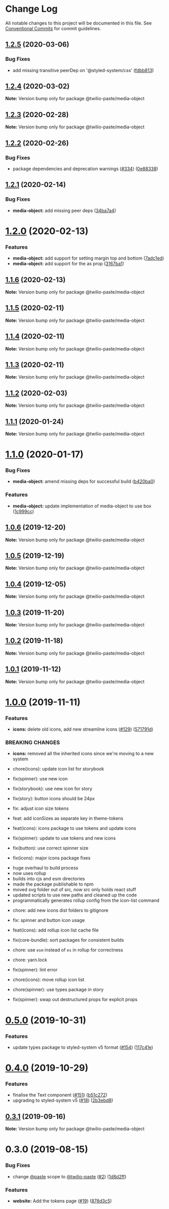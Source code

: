 # Change Log

All notable changes to this project will be documented in this file.
See [Conventional Commits](https://conventionalcommits.org) for commit guidelines.

## [1.2.5](https://github.com/twilio-labs/paste/compare/@twilio-paste/media-object@1.2.4...@twilio-paste/media-object@1.2.5) (2020-03-06)


### Bug Fixes

* add missing transitive peerDep on '@styled-system/css' ([fdbb813](https://github.com/twilio-labs/paste/commit/fdbb81370cda71037348742a680299ce481eabfd))





## [1.2.4](https://github.com/twilio-labs/paste/compare/@twilio-paste/media-object@1.2.3...@twilio-paste/media-object@1.2.4) (2020-03-02)

**Note:** Version bump only for package @twilio-paste/media-object





## [1.2.3](https://github.com/twilio-labs/paste/compare/@twilio-paste/media-object@1.2.2...@twilio-paste/media-object@1.2.3) (2020-02-28)

**Note:** Version bump only for package @twilio-paste/media-object





## [1.2.2](https://github.com/twilio-labs/paste/compare/@twilio-paste/media-object@1.2.1...@twilio-paste/media-object@1.2.2) (2020-02-26)


### Bug Fixes

* package dependencies and deprecation warnings ([#334](https://github.com/twilio-labs/paste/issues/334)) ([0e88338](https://github.com/twilio-labs/paste/commit/0e88338511e6835a79eb0a9cea8d5b3a1cdf0a88))





## [1.2.1](https://github.com/twilio-labs/paste/compare/@twilio-paste/media-object@1.2.0...@twilio-paste/media-object@1.2.1) (2020-02-14)


### Bug Fixes

* **media-object:** add missing peer deps ([34ba7a4](https://github.com/twilio-labs/paste/commit/34ba7a4b7a082d64c15fbcd0b7245c0c8c7b1b36))





# [1.2.0](https://github.com/twilio-labs/paste/compare/@twilio-paste/media-object@1.1.6...@twilio-paste/media-object@1.2.0) (2020-02-13)


### Features

* **media-object:** add support for setting margin top and bottom ([7adc1ed](https://github.com/twilio-labs/paste/commit/7adc1ed071e8299eb396afbfa2b85b8c35af988d))
* **media-object:** add support for the as prop ([3167ba1](https://github.com/twilio-labs/paste/commit/3167ba1377e9f4b0fdc22f4df3488f81e75a74e8))





## [1.1.6](https://github.com/twilio-labs/paste/compare/@twilio-paste/media-object@1.1.5...@twilio-paste/media-object@1.1.6) (2020-02-13)

**Note:** Version bump only for package @twilio-paste/media-object





## [1.1.5](https://github.com/twilio-labs/paste/compare/@twilio-paste/media-object@1.1.4...@twilio-paste/media-object@1.1.5) (2020-02-11)

**Note:** Version bump only for package @twilio-paste/media-object





## [1.1.4](https://github.com/twilio-labs/paste/compare/@twilio-paste/media-object@1.1.3...@twilio-paste/media-object@1.1.4) (2020-02-11)

**Note:** Version bump only for package @twilio-paste/media-object





## [1.1.3](https://github.com/twilio-labs/paste/compare/@twilio-paste/media-object@1.1.2...@twilio-paste/media-object@1.1.3) (2020-02-11)

**Note:** Version bump only for package @twilio-paste/media-object





## [1.1.2](https://github.com/twilio-labs/paste/compare/@twilio-paste/media-object@1.1.1...@twilio-paste/media-object@1.1.2) (2020-02-03)

**Note:** Version bump only for package @twilio-paste/media-object





## [1.1.1](https://github.com/twilio-labs/paste/compare/@twilio-paste/media-object@1.1.0...@twilio-paste/media-object@1.1.1) (2020-01-24)

**Note:** Version bump only for package @twilio-paste/media-object





# [1.1.0](https://github.com/twilio-labs/paste/compare/@twilio-paste/media-object@1.0.6...@twilio-paste/media-object@1.1.0) (2020-01-17)


### Bug Fixes

* **media-object:** amend missing deps for successful build ([b420ba0](https://github.com/twilio-labs/paste/commit/b420ba0e3763e990779ba98a3e5d7fd9e760f2f1))


### Features

* **media-object:** update implementation of media-object to use box ([1c999cc](https://github.com/twilio-labs/paste/commit/1c999cc1cd2cfccfb88f2f38de8aa880a951ccd2))





## [1.0.6](https://github.com/twilio-labs/paste/compare/@twilio-paste/media-object@1.0.5...@twilio-paste/media-object@1.0.6) (2019-12-20)

**Note:** Version bump only for package @twilio-paste/media-object





## [1.0.5](https://github.com/twilio-labs/paste/compare/@twilio-paste/media-object@1.0.4...@twilio-paste/media-object@1.0.5) (2019-12-19)

**Note:** Version bump only for package @twilio-paste/media-object





## [1.0.4](https://github.com/twilio-labs/paste/compare/@twilio-paste/media-object@1.0.3...@twilio-paste/media-object@1.0.4) (2019-12-05)

**Note:** Version bump only for package @twilio-paste/media-object





## [1.0.3](https://github.com/twilio-labs/paste/compare/@twilio-paste/media-object@1.0.2...@twilio-paste/media-object@1.0.3) (2019-11-20)

**Note:** Version bump only for package @twilio-paste/media-object





## [1.0.2](https://github.com/twilio-labs/paste/compare/@twilio-paste/media-object@1.0.1...@twilio-paste/media-object@1.0.2) (2019-11-18)

**Note:** Version bump only for package @twilio-paste/media-object





## [1.0.1](https://github.com/twilio-labs/paste/compare/@twilio-paste/media-object@1.0.0...@twilio-paste/media-object@1.0.1) (2019-11-12)

**Note:** Version bump only for package @twilio-paste/media-object





# [1.0.0](https://github.com/twilio-labs/paste/compare/@twilio-paste/media-object@0.5.0...@twilio-paste/media-object@1.0.0) (2019-11-11)


### Features

* **icons:** delete old icons, add new streamline icons ([#129](https://github.com/twilio-labs/paste/issues/129)) ([571791d](https://github.com/twilio-labs/paste/commit/571791ded8ee4c55bb5a3dbcebee4b17b2c7c826))


### BREAKING CHANGES

* **icons:** removed all the inherited icons since we're moving to a new system

* chore(icons): update icon list for storybook

* fix(spinner): use new icon

* fix(storybook): use new icon for story

* fix(story): button icons should be 24px

* fix: adjust icon size tokens

* feat: add iconSizes as separate key in theme-tokens

* feat(icons): icons package to use tokens and update icons

* fix(spinner): update to use tokens and new icons

* fix(button): use correct spinner size

* fix(icons): major icons package fixes

- huge overhaul to build process
- now uses rollup
- builds into cjs and esm directories
- made the package publishable to npm
- moved svg folder out of src, now src only holds react stuff
- updated scripts to use new paths and cleaned up the code
- programmatically generates rollup config from the icon-list command

* chore: add new icons dist folders to gitignore

* fix: spinner and button icon usage

* feat(icons): add rollup icon list cache file

* fix(core-bundle): sort packages for consistent builds

* chore: use `esm` instead of `es` in rollup for correctness

* chore: yarn.lock

* fix(spinner): lint error

* chore(icons): move rollup icon list

* chore(spinner): use types package in story

* fix(spinner): swap out destructured props for explicit props





# [0.5.0](https://github.com/twilio-labs/paste/compare/@twilio-paste/media-object@0.4.0...@twilio-paste/media-object@0.5.0) (2019-10-31)


### Features

* update types package to styled-system v5 format ([#154](https://github.com/twilio-labs/paste/issues/154)) ([117c41e](https://github.com/twilio-labs/paste/commit/117c41e463b11440582e740c28cc067c06d16e67))





# [0.4.0](https://github.com/twilio-labs/paste/compare/@twilio-paste/media-object@0.3.1...@twilio-paste/media-object@0.4.0) (2019-10-29)


### Features

* finalise the Text component ([#151](https://github.com/twilio-labs/paste/issues/151)) ([b51c272](https://github.com/twilio-labs/paste/commit/b51c272cf420380f73c31c3474ebdf23cb7cad3a))
* upgrading to styled-system v5 ([#18](https://github.com/twilio-labs/paste/issues/18)) ([2b3ebd8](https://github.com/twilio-labs/paste/commit/2b3ebd8b2f701a0c6e8b75ab6978ba936814f455))





## [0.3.1](https://github.com/twilio-labs/paste/compare/@twilio-paste/media-object@0.3.0...@twilio-paste/media-object@0.3.1) (2019-09-16)

**Note:** Version bump only for package @twilio-paste/media-object





# 0.3.0 (2019-08-15)


### Bug Fixes

* change [@paste](https://github.com/paste) scope to [@twilio-paste](https://github.com/twilio-paste) ([#2](https://github.com/twilio-labs/paste/issues/2)) ([1d8d2ff](https://github.com/twilio-labs/paste/commit/1d8d2ff))


### Features

* **website:** Add the tokens page ([#19](https://github.com/twilio-labs/paste/issues/19)) ([878d3c5](https://github.com/twilio-labs/paste/commit/878d3c5))
